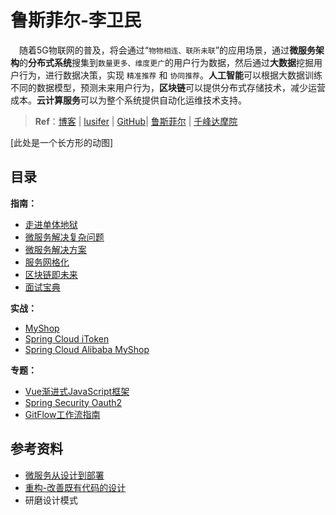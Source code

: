 # 鲁斯菲尔-李卫民

​	　随着5G物联网的普及，将会通过“`物物相连、联所未联`”的应用场景，通过**微服务架构**的**分布式系统**搜集到`数量更多、维度更广`的用户行为数据，然后通过**大数据**挖掘用户行为，进行数据决策，实现 `精准推荐` 和 `协同推荐`。**人工智能**可以根据大数据训练不同的数据模型，预测未来用户行为，**区块链**可以提供分布式存储技术，减少运营成本。**云计算服务**可以为整个系统提供自动化运维技术支持。

> **Ref**：[博客](https://www.funtl.com/zh/guide/) | [lusifer](https://github.com/topsale) | [GitHub](https://github.com/funtl)| [鲁斯菲尔](https://space.bilibili.com/31137138/channel/index) | [千峰达摩院](http://www.qfdmy.com/#/)

[此处是一个长方形的动图]

## 目录

**指南：**

- [走进单体地狱](./docs/monolith.md)
- [微服务解决复杂问题](./docs/microservice.md)
- [微服务解决方案](./docs/cloudservice.md)
- [服务网格化](./docs/servicemesh.md)
- [区块链即未来]()
- [面试宝典](./docs/interview.md)

**实战：**

- [MyShop]()
- [Spring Cloud iToken](http://localhost:8086/blog/md/college/funtl/springclouditoken.html)
- [Spring Cloud Alibaba MyShop]()

**专题：**

- [Vue渐进式JavaScript框架](http://localhost:8086/blog/md/college/funtl/vue.html)
- [Spring Security Oauth2](http://localhost:8086/blog/md/college/funtl/springsecurityoauth2.html)
- [GitFlow工作流指南](http://localhost:8086/blog/md/college/funtl/springsecurityoauth2.html)



## 参考资料

- [微服务从设计到部署](https://github.com/senghoo/golang-design-pattern)
- [重构-改善既有代码的设计](http://gdut_yy.gitee.io/doc-refact2/)
- 研磨设计模式